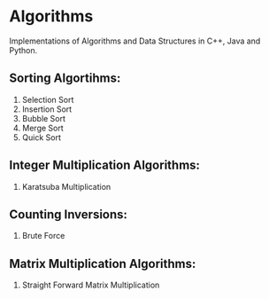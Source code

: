 # Algorithms
Implementations of Algorithms and Data Structures in C++, Java and Python.

## Sorting Algortihms:
1. Selection Sort
2. Insertion Sort
3. Bubble Sort
4. Merge Sort
5. Quick Sort

## Integer Multiplication Algorithms:
1. Karatsuba Multiplication

## Counting Inversions:
1. Brute Force

## Matrix Multiplication Algorithms:
1. Straight Forward Matrix Multiplication